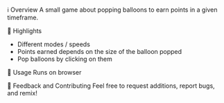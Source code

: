 ℹ️ Overview
A small game about popping balloons to earn points in a given timeframe.

🌟 Highlights
- Different modes / speeds
- Points earned depends on the size of the balloon popped
- Pop balloons by clicking on them

🚀 Usage
Runs on browser

💭 Feedback and Contributing
Feel free to request additions, report bugs, and remix!

